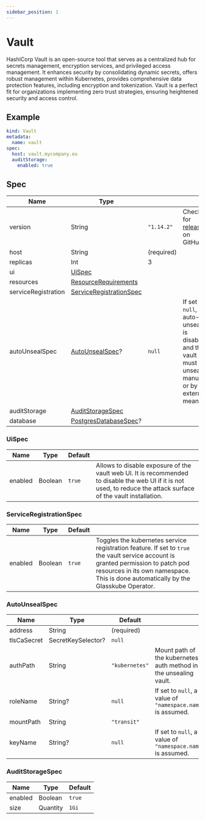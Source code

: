 ```yaml
---
sidebar_position: 1
---
```


# Vault

HashiCorp Vault is an open-source tool that serves as a centralized hub for secrets management, encryption services, and privileged access management.
It enhances security by consolidating dynamic secrets, offers robust management within Kubernetes, provides comprehensive data protection features, including encryption and tokenization.
Vault is a perfect fit for organizations implementing zero trust strategies, ensuring heightened security and access control.

## Example

```yaml title=glitchtip.yaml
kind: Vault
metadata:
  name: vault
spec:
  host: vault.mycompany.eu
  auditStorage:
    enabled: true

```

## Spec

| Name                | Type                                                                                                   |            |                                                                                                            |
|---------------------|--------------------------------------------------------------------------------------------------------|------------|------------------------------------------------------------------------------------------------------------|
| version             | String                                                                                                 | `"1.14.2"` | Check for [releases](https://github.com/hashicorp/vault/releases) on GitHub.                               |
| host                | String                                                                                                 | (required) |                                                                                                            |
| replicas            | Int                                                                                                    | 3          |                                                                                                            |
| ui                  | [UiSpec](#uispec)                                                                                      |            |                                                                                                            |
| resources           | [ResourceRequirements](https://kubernetes.io/docs/concepts/configuration/manage-resources-containers/) |            |                                                                                                            |
| serviceRegistration | [ServiceRegistrationSpec](#serviceregistrationspec)                                                    |            |                                                                                                            |
| autoUnsealSpec      | [AutoUnsealSpec](#autounsealspec)?                                                                     | `null`     | If set to `null`, auto-unsealing is disabled and the vault must be unsealed manually or by external means. |
| auditStorage        | [AuditStorageSpec](#auditstoragespec)                                                                  |            |                                                                                                            |
| database            | [PostgresDatabaseSpec](./../common/postgres)?                                                          |            |                                                                                                            |

### UiSpec

| Name    | Type    | Default |                                                                                                                                                                    |
|---------|---------|---------|--------------------------------------------------------------------------------------------------------------------------------------------------------------------|
| enabled | Boolean | `true`  | Allows to disable exposure of the vault web UI. It is recommended to disable the web UI if it is not used, to reduce the attack surface of the vault installation. |

### ServiceRegistrationSpec

| Name    | Type    | Default |                                                                                                                                                                                                                          |
|---------|---------|---------|--------------------------------------------------------------------------------------------------------------------------------------------------------------------------------------------------------------------------|
| enabled | Boolean | `true`  | Toggles the kubernetes service registration feature. If set to `true` the vault service account is granted permission to patch pod resources in its own namespace. This is done automatically by the Glasskube Operator. |

### AutoUnsealSpec

| Name        | Type               | Default        |                                                                  |
|-------------|--------------------|----------------|------------------------------------------------------------------|
| address     | String             | (required)     |                                                                  |
| tlsCaSecret | SecretKeySelector? | `null`         |                                                                  |
| authPath    | String             | `"kubernetes"` | Mount path of the kubernetes auth method in the unsealing vault. |
| roleName    | String?            | `null`         | If set to `null`, a value of `"namespace.name"` is assumed.      |
| mountPath   | String             | `"transit"`    |                                                                  |
| keyName     | String?            | `null`         | If set to `null`, a value of `"namespace.name"` is assumed.      |

### AuditStorageSpec

| Name    | Type     | Default |
|---------|----------|---------|
| enabled | Boolean  | `true`  |
| size    | Quantity | `1Gi`   |

